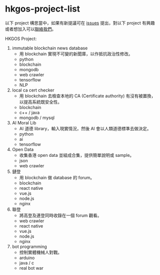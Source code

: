 # hkgos-project-list
以下 project 構思當中，如果有新提議可在 [issues](https://github.com/hkgos/hkgos-project-list/issues/new) 提出，對以下 project 有興趣或者想加入可以[聯絡我們](https://github.com/hkgos/about-us/blob/master/README.md#%E8%81%AF%E7%B5%A1%E6%88%91%E5%80%91)。

HKGOS Project:
1. immutable blockchain news database
    - 用 blockchain 實現不可變的新聞庫，以作抵抗政治性修改。
    - python
    - blockchain
    - mongodb
    - web crawler
    - tensorflow
    - NLP
2. local ca cert checker
    - 用 blockchain 去檢查本地的 CA (Certificate authority) 有沒有被置換，以提高系統既安全性。
    - blockchain
    - c++ / java
    - mongodb / mysql
3. AI Moral Lib
    - AI 道德 library，輸入現實情況，然後 AI 會以人類道德標準去做決定。
    - python
    - ai
    - tensorflow
4. Open Data
    - 收集香港 open data 並組成合集，提供簡單說明或 sample。
    - json
    - web crawler
5. 鏈登
    - 用 blockchain 做 database 的 forum。
    - blockchain
    - react native
    - vue.js
    - node.js
    - nginx
6. 聯登
    - 將高登及連登同時收錄在一個 forum 觀看。
    - web crawler
    - react native
    - vue.js
    - node.js
    - nginx
7. bot programming
    - 控制實體機械人對戰。
    - arduino
    - java / c
    - real bot war
